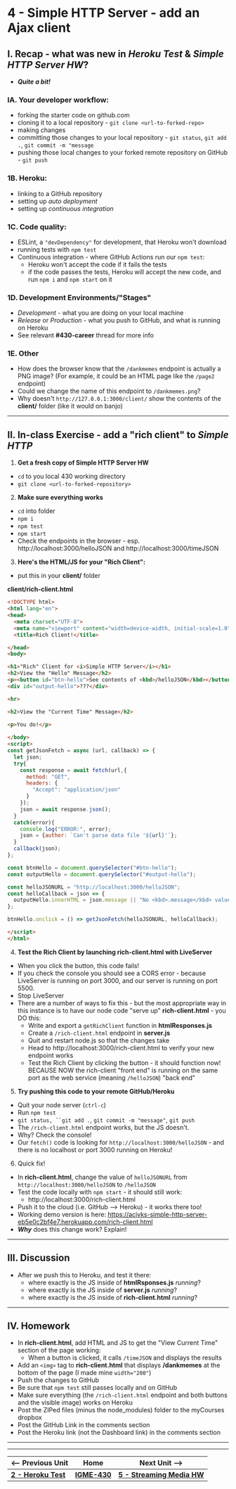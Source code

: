 # 4 - Simple HTTP Server - add an Ajax client

## I. Recap - what was new in *Heroku Test* & *Simple HTTP Server HW*?
- ***Quite a bit!***

### IA. Your developer workflow:
- forking the starter code on github.com
- cloning it to a local repository - `git clone <url-to-forked-repo>`
- making changes
- committing those changes to your local repository - `git status`, `git add .`, `git commit -m "message`
- pushing those local changes to your forked remote repository on GitHub - `git push`

### 1B. Heroku:
- linking to a GitHub repository
- setting up *auto deployment*
- setting up *continuous integration*

### 1C. Code quality:
- ESLint, a `"devDependency"` for development, that Heroku won't download
- running tests with `npm test`
- Continuous integration - where GitHub Actions run our `npm test`:
  - Heroku won't accept the code if it fails the tests
  - if the code passes the tests, Heroku will accept the new code, and run `npm i` and `npm start` on it

### 1D. Development Environments/"Stages"
- *Development* - what you are doing on your local machine
- *Release* or *Production* - what you push to GitHub, and what is running on Heroku
- See relevant **#430-career** thread for more info

### 1E. Other
- How does the browser know that the `/dankmemes` endpoint is actually a PNG image? (For example, it could be an HTML page like the `/page2` endpoint)
- Could we change the name of this endpoint to `/dankmemes.png`?
- Why doesn't `http://127.0.0.1:3000/client/` show the contents of the **client/** folder (like it would on banjo)

---

## II. In-class Exercise - add a "rich client" to *Simple HTTP*

1) **Get a fresh copy of Simple HTTP Server HW**
- `cd` to you local 430 working directory
- `git clone <url-to-forked-repository>`


2) **Make sure everything works**

- `cd` into folder
- `npm i`
- `npm test`
- `npm start`
- Check the endpoints in the browser - esp. http://localhost:3000/helloJSON and http://localhost:3000/timeJSON


3) **Here's the HTML/JS for your "Rich Client":**

- put this in your **client/** folder

**client/rich-client.html**

```html
<!DOCTYPE html>
<html lang="en">
<head>
  <meta charset="UTF-8">
  <meta name="viewport" content="width=device-width, initial-scale=1.0">
  <title>Rich Client!</title>

</head>
<body>

<h1>"Rich" Client for <i>Simple HTTP Server</i></h1>
<h2>View the "Hello" Message</h2>
<p><button id="btn-hello">See contents of <kbd>/helloJSON</kbd></button></p>
<div id="output-hello">???</div>

<hr>

<h2>View the "Current Time" Message</h2>

<p>You do!</p>
  
</body>
<script>
const getJsonFetch = async (url, callback) => {
  let json;
  try{
    const response = await fetch(url,{
      method: "GET",
      headers: {
        "Accept": "application/json"
      }
    });
    json = await response.json();
  }
  catch(error){
    console.log("ERROR:", error);
    json = {author: `Can't parse data file '${url}'`};
  }
  callback(json);
};

const btnHello = document.querySelector("#btn-hello");
const outputHello = document.querySelector("#output-hello");

const helloJSONURL = "http://localhost:3000/helloJSON";
const helloCallback = json => {
  outputHello.innerHTML = json.message || "No <kbd>.message</kbd> value found!";
};

btnHello.onclick = () => getJsonFetch(helloJSONURL, helloCallback);

</script>
</html>
```

4) **Test the Rich Client by launching **rich-client.html** with LiveServer**
- When you click the button, this code fails!
- If you check the console you should see a CORS error - because LiveServer is running on port 3000, and our server is running on port 5500.
- Stop LiveServer
- There are a number of ways to fix this - but the most appropriate way in this instance is to have our node code "serve up" **rich-client.html** - you DO this:
  - Write and export a `getRichClient` function in **htmlResponses.js**
  - Create a `/rich-client.html` endpoint in **server.js**
  - Quit and restart node.js so that the changes take
  - Head to http://localhost:3000/rich-client.html to verify your new endpoint works
  - Test the Rich Client by clicking the button  - it should function now! BECAUSE NOW the rich-client "front end" is running on the same port as the web service (meaning `/helloJSON`) "back end"
 
5) **Try pushing this code to your remote GitHub/Heroku**
- Quit your node server (`ctrl-c`)
- Run `npm test`
- `git status, ``git add .`, `git commit -m "message"`,  `git push`
- The `/rich-client.html` endpoint works, but the JS doesn't.
- Why? Check the console!
- Our `fetch()` code is looking for `http://localhost:3000/helloJSON` - and there is no localhost or port 3000 running on Heroku!

6) Quick fix!
- In ****rich-client.html****, change the value of `helloJSONURL` from `http://localhost:3000/helloJSON`  to `/helloJSON`
- Test the code locally with `npm start` - it should still work:
  - http://localhost:3000/rich-client.html
- Push it to the cloud (i.e. GitHub --> Heroku) - it works there too!
- Working demo version is here: https://acjvks-simple-http-server-eb5e0c2bf4e7.herokuapp.com/rich-client.html
- ***Why*** does this change work? Explain!

---

## III. Discussion

- After we push this to Heroku, and test it there:
  - where exactly is the JS inside of **htmlRsponses.js** *running*?
  - where exactly is the JS inside of **server.js** *running*?
  - where exactly is the JS inside of **rich-client.html** *running*?
 
---
 
## IV. Homework
- In **rich-client.html**, add HTML and JS to get the "View Current Time" section of the page working:
  - When a button is clicked, it calls `/timeJSON` and displays the results
- Add an `<img>` tag to **rich-client.html** that displays **/dankmemes** at the bottom of the page (I made mine `width="200"`)
- Push the changes to GitHub
- Be sure that `npm test` still passes locally and on GitHub
- Make sure everything (the `/rich-client.html` endpoint and both buttons and the visible image) works on Heroku
- Post the ZIPed files (minus the node_modules) folder to the myCourses dropbox
- Post the GitHub Link in the comments section
- Post the Heroku link (not the Dashboard link) in the comments section

---
---

| <-- Previous Unit | Home | Next Unit -->
| --- | --- | --- 
| [**2 - Heroku Test**](2-heroku-test.md)  |  [**IGME-430**](../) | [**5 - Streaming Media HW**](5-streaming-media.md)
